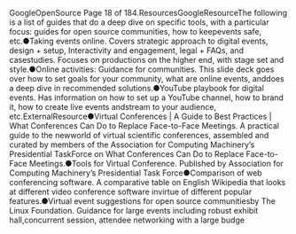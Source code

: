 Google​OpenSource ​Page 18 of 184.ResourcesGoogleResourceThe following is a list of guides that do a deep dive on specific tools, with a particular focus: guides for open source communities, how to keepevents safe, etc.●Taking events online.​ Covers strategic approach to digital events, design + setup, Interactivity and engagement, legal + FAQs, and casestudies. Focuses on productions on the higher end, with stage set and style.●Online activities: Guidance for communities.​ This slide deck goes over how to set goals for your community, what are online events, anddoes a deep dive in recommended solutions.●YouTube playbook for digital events.​ Has information on how to set up a YouTube channel, how to brand it, how to create live events andstream to your audience, etc.ExternalResource●Virtual Conferences | A Guide to Best Practices | What Conferences Can Do to Replace Face-to-Face Meetings​. A practical guide to the newworld of virtual scientific conferences, assembled and curated by members of the Association for Computing Machinery’s Presidential TaskForce on What Conferences Can Do to Replace Face-to-Face Meetings.●Tools for Virtual Conference​. Published by Association for Computing Machinery’s Presidential Task Force●Comparison of web conferencing software.​ A comparative table on English Wikipedia that looks at different video conference software invirtue of different popular features.●Virtual event suggestions for open source communities​ by The Linux Foundation. Guidance for large events including robust exhibit hall,concurrent session, attendee networking with a large budge	